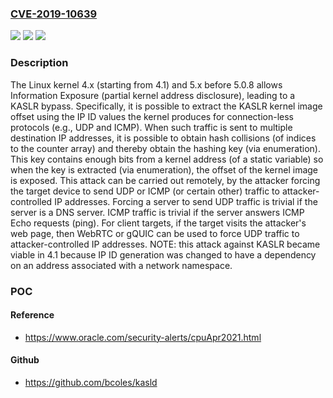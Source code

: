 ### [CVE-2019-10639](https://cve.mitre.org/cgi-bin/cvename.cgi?name=CVE-2019-10639)
![](https://img.shields.io/static/v1?label=Product&message=n%2Fa&color=blue)
![](https://img.shields.io/static/v1?label=Version&message=n%2Fa&color=blue)
![](https://img.shields.io/static/v1?label=Vulnerability&message=n%2Fa&color=brighgreen)

### Description

The Linux kernel 4.x (starting from 4.1) and 5.x before 5.0.8 allows Information Exposure (partial kernel address disclosure), leading to a KASLR bypass. Specifically, it is possible to extract the KASLR kernel image offset using the IP ID values the kernel produces for connection-less protocols (e.g., UDP and ICMP). When such traffic is sent to multiple destination IP addresses, it is possible to obtain hash collisions (of indices to the counter array) and thereby obtain the hashing key (via enumeration). This key contains enough bits from a kernel address (of a static variable) so when the key is extracted (via enumeration), the offset of the kernel image is exposed. This attack can be carried out remotely, by the attacker forcing the target device to send UDP or ICMP (or certain other) traffic to attacker-controlled IP addresses. Forcing a server to send UDP traffic is trivial if the server is a DNS server. ICMP traffic is trivial if the server answers ICMP Echo requests (ping). For client targets, if the target visits the attacker's web page, then WebRTC or gQUIC can be used to force UDP traffic to attacker-controlled IP addresses. NOTE: this attack against KASLR became viable in 4.1 because IP ID generation was changed to have a dependency on an address associated with a network namespace.

### POC

#### Reference
- https://www.oracle.com/security-alerts/cpuApr2021.html

#### Github
- https://github.com/bcoles/kasld

